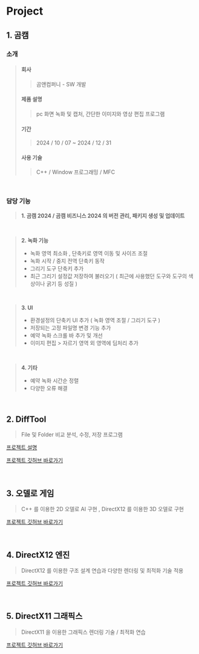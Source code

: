 # Project

## 1. 곰캠

### 소개
>####  회사
>>곰앤컴퍼니 - SW 개발
>####   제품 설명
>>pc 화면 녹화 및 캡처, 간단한 이미지와 영상 편집 프로그램
>####  기간
>>2024 / 10 / 07 ~ 2024 / 12 / 31
>####  사용 기술
>>C++ / Window 프로그래밍 / MFC

<br/>

### 담당 기능

>**1. 곰캠 2024 / 곰캠 비즈니스 2024 의 버전 관리, 패키지 생성 및 업데이트**

 <br/>
 
>**2. 녹화 기능**
>- 녹화 영역 최소화 , 단축키로 영역 이동 및 사이즈 조절
>- 녹화 시작 / 중지 전역 단축키 동작
>- 그리기 도구 단축키 추가
>- 최근 그리기 설정값 저장하여 불러오기 ( 최근에 사용했던 도구와 도구의 색상이나 굵기 등 성질 )

<br/>


>**3. UI**
>- 환경설정의 단축키 UI 추가 ( 녹화 영역 조절 / 그리기 도구 )
>- 저장되는 고정 파일명 변경 기능 추가
>- 예약 녹화 스크롤 바 추가 및 개선
>- 이미지 편집 > 자르기 영역 외 영역에 딤처리 추가

<br/>


>**4. 기타**
>- 예약 녹화 시간순 정렬
>- 다양한 오류 해결

<br/>

## 2. DiffTool
> File 및 Folder 비교 분석, 수정, 저장 프로그램


[프로젝트 설명](https://github.com/user-attachments/files/21037325/DiffTool.pdf)


[프로젝트 깃허브 바로가기](https://github.com/hoya1215/DiffTool.git)



<br/>

## 3. 오델로 게임

> C++ 를 이용한 2D 오델로 AI 구현 , DirectX12 를 이용한 3D 오델로 구현


[프로젝트 깃허브 바로가기](https://github.com/hoya1215/Cpp-AI-Othello-Game/tree/master)

<br/>

## 4. DirectX12 엔진

> DirectX12 를 이용한 구조 설계 연습과 다양한 렌더링 및 최적화 기술 적용

[프로젝트 깃허브 바로가기](https://github.com/hoya1215/DirectX12-Engine)

<br/>

## 5. DirectX11 그래픽스

> DirectX11 을 이용한 그래픽스 렌더링 기술 / 최적화 연습

[프로젝트 깃허브 바로가기](https://github.com/hoya1215/DirectX11)



